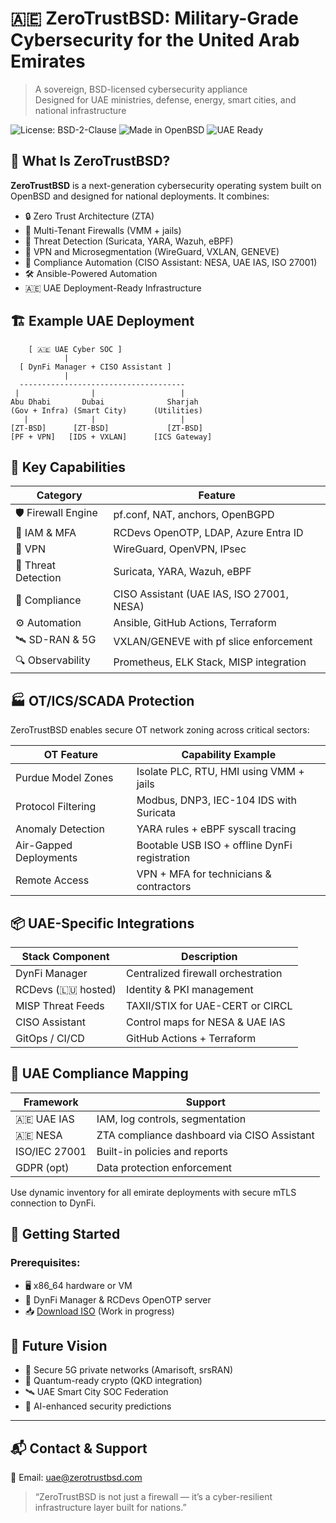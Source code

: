 # 🇦🇪 ZeroTrustBSD: Military-Grade Cybersecurity for the United Arab Emirates

> A sovereign, BSD-licensed cybersecurity appliance  
> Designed for UAE ministries, defense, energy, smart cities, and national infrastructure

![License: BSD-2-Clause](https://img.shields.io/badge/license-BSD--2--Clause-blue)
![Made in OpenBSD](https://img.shields.io/badge/built%20on-OpenBSD-ff69b4)
![UAE Ready](https://img.shields.io/badge/UAE-Ready-green)

## 🔐 What Is ZeroTrustBSD?

**ZeroTrustBSD** is a next-generation cybersecurity operating system built on OpenBSD and designed for national deployments. It combines:

- 🔒 Zero Trust Architecture (ZTA)
- 🧱 Multi-Tenant Firewalls (VMM + jails)
- 🧠 Threat Detection (Suricata, YARA, Wazuh, eBPF)
- 📡 VPN and Microsegmentation (WireGuard, VXLAN, GENEVE)
- 📜 Compliance Automation (CISO Assistant: NESA, UAE IAS, ISO 27001)
- 🛠 Ansible-Powered Automation
- 🇦🇪 UAE Deployment-Ready Infrastructure


## 🏗 Example UAE Deployment

```text
    [ 🇦🇪 UAE Cyber SOC ]
            |
  [ DynFi Manager + CISO Assistant ]
            |
  -------------------------------------
 |                |                   |
Abu Dhabi       Dubai              Sharjah
(Gov + Infra) (Smart City)      (Utilities)
   |              |                   |
[ZT-BSD]      [ZT-BSD]             [ZT-BSD]
[PF + VPN]   [IDS + VXLAN]      [ICS Gateway]
```

## 🧩 Key Capabilities

| Category              | Feature                                               |
|-----------------------|--------------------------------------------------------|
| 🛡 Firewall Engine     | pf.conf, NAT, anchors, OpenBGPD                       |
| 🔐 IAM & MFA           | RCDevs OpenOTP, LDAP, Azure Entra ID                 |
| 📡 VPN                | WireGuard, OpenVPN, IPsec                             |
| 🧠 Threat Detection    | Suricata, YARA, Wazuh, eBPF                           |
| 🧾 Compliance          | CISO Assistant (UAE IAS, ISO 27001, NESA)             |
| ⚙ Automation           | Ansible, GitHub Actions, Terraform                    |
| 🛰 SD-RAN & 5G         | VXLAN/GENEVE with pf slice enforcement               |
| 🔍 Observability       | Prometheus, ELK Stack, MISP integration               |

## 🏭 OT/ICS/SCADA Protection

ZeroTrustBSD enables secure OT network zoning across critical sectors:

| OT Feature             | Capability Example                                   |
|------------------------|------------------------------------------------------|
| Purdue Model Zones     | Isolate PLC, RTU, HMI using VMM + jails              |
| Protocol Filtering     | Modbus, DNP3, IEC-104 IDS with Suricata              |
| Anomaly Detection      | YARA rules + eBPF syscall tracing                    |
| Air-Gapped Deployments | Bootable USB ISO + offline DynFi registration       |
| Remote Access          | VPN + MFA for technicians & contractors             |

## 📦 UAE-Specific Integrations

| Stack Component     | Description                          |
|---------------------|--------------------------------------|
| DynFi Manager       | Centralized firewall orchestration   |
| RCDevs (🇱🇺 hosted) | Identity & PKI management             |
| MISP Threat Feeds   | TAXII/STIX for UAE-CERT or CIRCL     |
| CISO Assistant       | Control maps for NESA & UAE IAS      |
| GitOps / CI/CD       | GitHub Actions + Terraform           |

## 📜 UAE Compliance Mapping

| Framework     | Support                                  |
|---------------|-------------------------------------------|
| 🇦🇪 UAE IAS     | IAM, log controls, segmentation           |
| 🇦🇪 NESA        | ZTA compliance dashboard via CISO Assistant |
| ISO/IEC 27001 | Built-in policies and reports             |
| GDPR (opt)    | Data protection enforcement               |

Use dynamic inventory for all emirate deployments with secure mTLS connection to DynFi.

## 🚀 Getting Started

### Prerequisites:
- 🖥 x86_64 hardware or VM
- 🔐 DynFi Manager & RCDevs OpenOTP server
- 📥 [Download ISO](https://zerotrustbsd.com/download) (Work in progress)

## 📡 Future Vision

- 📶 Secure 5G private networks (Amarisoft, srsRAN)
- 🔐 Quantum-ready crypto (QKD integration)
- 🛰 UAE Smart City SOC Federation
- 🧠 AI-enhanced security predictions

---

## 📬 Contact & Support

📩 Email: [uae@zerotrustbsd.com](mailto:uae@zerotrustbsd.com)  
> “ZeroTrustBSD is not just a firewall — it’s a cyber-resilient infrastructure layer built for nations.”

